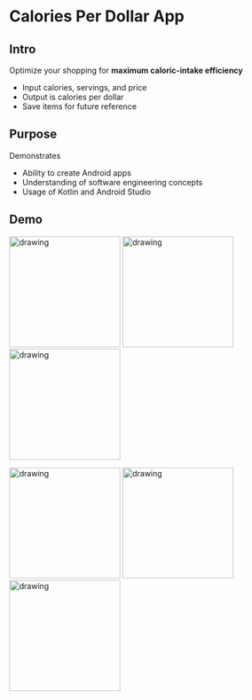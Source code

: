 # Calories Per Dollar App
## Intro
Optimize your shopping for **maximum caloric-intake efficiency**
- Input calories, servings, and price
- Output is calories per dollar
- Save items for future reference

## Purpose
Demonstrates
- Ability to create Android apps
- Understanding of software engineering concepts
- Usage of Kotlin and Android Studio

## Demo
<img src="https://www.nathanjchan.com/images/cpd1.jpg" alt="drawing" width="200"/> <img src="https://www.nathanjchan.com/images/cpd2.jpg" alt="drawing" width="200"/> <img src="https://www.nathanjchan.com/images/cpd3.jpg" alt="drawing" width="200"/>

<img src="https://www.nathanjchan.com/images/cpd4.jpg" alt="drawing" width="200"/> <img src="https://www.nathanjchan.com/images/cpd5.jpg" alt="drawing" width="200"/> <img src="https://www.nathanjchan.com/images/cpd6.jpg" alt="drawing" width="200"/> 

